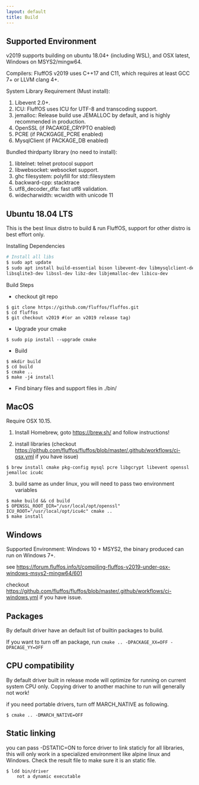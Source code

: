 ```yaml
---
layout: default
title: Build
---
```


## Supported Environment

v2019 supports building on ubuntu 18.04+ (including WSL), and OSX latest, Windows on MSYS2/mingw64.

Compilers: FluffOS v2019 uses C++17 and C11, which requires at least GCC 7+ or LLVM clang 4+.

System Library Requirement (Must install):
1. Libevent 2.0+.
1. ICU: FluffOS uses ICU for UTF-8 and transcoding support.
1. jemalloc: Release build use JEMALLOC by default, and is highly recommended in production.
1. OpenSSL (if PACAKGE_CRYPTO enabled)
1. PCRE (if PACKGAGE_PCRE enabled)
1. MysqlClient (if PACKAGE_DB enabled)

Bundled thirdparty library (no need to install):
1. libtelnet: telnet protocol support
1. libwebsocket: websocket support.
1. ghc filesystem: polyfill for std::filesystem
1. backward-cpp: stacktrace
1. utf8_decoder_dfa: fast utf8 validation.
1. widecharwidth: wcwidth with unicode 11

## Ubuntu 18.04 LTS

This is the best linux distro to build & run FluffOS, support for other distro is best effort only.

Installing Dependencies

```bash
# Install all libs
$ sudo apt update
$ sudo apt install build-essential bison libevent-dev libmysqlclient-dev libpcre3-dev libpq-dev \
libsqlite3-dev libssl-dev libz-dev libjemalloc-dev libicu-dev
```

Build Steps

- checkout git repo
```shell
$ git clone https://github.com/fluffos/fluffos.git
$ cd fluffos
$ git checkout v2019 #(or an v2019 release tag)
```
- Upgrade your cmake
```shell
$ sudo pip install --upgrade cmake
```
- Build
```shell
$ mkdir build
$ cd build
$ cmake ..
$ make -j4 install
```

- Find binary files and support files in ./bin/

## MacOS

Require OSX 10.15.

1. Install Homebrew, goto <https://brew.sh/> and follow instructions!

2. install libraries (checkout <https://github.com/fluffos/fluffos/blob/master/.github/workflows/ci-osx.yml> if you
 have issue)
```shell
$ brew install cmake pkg-config mysql pcre libgcrypt libevent openssl jemalloc icu4c
```

3. build same as under linux, you will need to pass two environment variables
```shell
$ make build && cd build
$ OPENSSL_ROOT_DIR="/usr/local/opt/openssl" ICU_ROOT="/usr/local/opt/icu4c" cmake ..
$ make install
```

## Windows

Supported Environment: Windows 10 + MSYS2, the binary produced can run on Windows 7+.

see <https://forum.fluffos.info/t/compiling-fluffos-v2019-under-osx-windows-msys2-mingw64/601>

checkout <https://github.com/fluffos/fluffos/blob/master/.github/workflows/ci-windows.yml> if you have issue.

## Packages

By default driver have an default list of builtin packages to build.

If you want to turn off an package, run `cmake .. -DPACKAGE_XX=OFF -DPACAGE_YY=OFF`

## CPU compatibility

By default driver built in release mode will optimize for running on current system CPU only. Copying driver to
another machine to run will generally not work!

if you need portable drivers, turn off MARCH_NATIVE as following.

```shell
$ cmake .. -DMARCH_NATIVE=OFF
```

## Static linking

you can pass -DSTATIC=ON to force driver to link staticly for all libraries, this will only work in a specialized
 environment like alpine linux and Windows. Check the result file to make sure it is an static file.

```shell
$ ldd bin/driver
    not a dynamic executable
```
